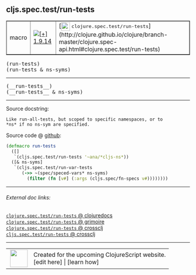 ## cljs.spec.test/run-tests



 <table border="1">
<tr>
<td>macro</td>
<td><a href="https://github.com/cljsinfo/cljs-api-docs/tree/1.9.14"><img valign="middle" alt="[+] 1.9.14" title="Added in 1.9.14" src="https://img.shields.io/badge/+-1.9.14-lightgrey.svg"></a> </td>
<td>
[<img height="24px" valign="middle" src="http://i.imgur.com/1GjPKvB.png"> <samp>clojure.spec.test/run-tests</samp>](http://clojure.github.io/clojure/branch-master/clojure.spec-api.html#clojure.spec.test/run-tests)
</td>
</tr>
</table>

<samp>(run-tests)</samp><br>
<samp>(run-tests & ns-syms)</samp><br>

---

 <samp>
(__run-tests__)<br>
</samp>
 <samp>
(__run-tests__ & ns-syms)<br>
</samp>

---





Source docstring:

```
Like run-all-tests, but scoped to specific namespaces, or to
*ns* if no ns-sym are specified.
```


Source code @ [github]():

```clj
(defmacro run-tests
  ([]
   `(cljs.spec.test/run-tests '~ana/*cljs-ns*))
  ([& ns-syms]
   `(cljs.spec.test/run-var-tests
      (->> ~(spec/speced-vars* ns-syms)
        (filter (fn [v#] (:args (cljs.spec/fn-specs v#))))))))
```

<!--
Repo - tag - source tree - lines:

 <pre>

</pre>

-->

---



###### External doc links:

[`clojure.spec.test/run-tests` @ clojuredocs](http://clojuredocs.org/clojure.spec.test/run-tests)<br>
[`clojure.spec.test/run-tests` @ grimoire](http://conj.io/store/v1/org.clojure/clojure/1.7.0-beta3/clj/clojure.spec.test/run-tests/)<br>
[`clojure.spec.test/run-tests` @ crossclj](http://crossclj.info/fun/clojure.spec.test/run-tests.html)<br>
[`cljs.spec.test/run-tests` @ crossclj](http://crossclj.info/fun/cljs.spec.test/run-tests.html)<br>

---

 <table>
<tr><td>
<img valign="middle" align="right" width="48px" src="http://i.imgur.com/Hi20huC.png">
</td><td>
Created for the upcoming ClojureScript website.<br>
[edit here] | [learn how]
</td></tr></table>

[edit here]:https://github.com/cljsinfo/cljs-api-docs/blob/master/cljsdoc/cljs.spec.test/run-tests.cljsdoc
[learn how]:https://github.com/cljsinfo/cljs-api-docs/wiki/cljsdoc-files

<!--

This information was too distracting to show to readers, but I'll leave it
commented here since it is helpful to:

- pretty-print the data used to generate this document
- and show how to retrieve that data



The API data for this symbol:

```clj
{:ns "cljs.spec.test",
 :name "run-tests",
 :signature ["[]" "[& ns-syms]"],
 :name-encode "run-tests",
 :history [["+" "1.9.14"]],
 :type "macro",
 :clj-equiv {:full-name "clojure.spec.test/run-tests",
             :url "http://clojure.github.io/clojure/branch-master/clojure.spec-api.html#clojure.spec.test/run-tests"},
 :full-name-encode "cljs.spec.test/run-tests",
 :source {:code "(defmacro run-tests\n  ([]\n   `(cljs.spec.test/run-tests '~ana/*cljs-ns*))\n  ([& ns-syms]\n   `(cljs.spec.test/run-var-tests\n      (->> ~(spec/speced-vars* ns-syms)\n        (filter (fn [v#] (:args (cljs.spec/fn-specs v#))))))))",
          :title "Source code",
          :repo "clojurescript",
          :tag "r1.9.14",
          :filename "src/main/cljs/cljs/spec/test.cljc",
          :lines [15 23],
          :url "https://github.com/clojure/clojurescript/blob/r1.9.14/src/main/cljs/cljs/spec/test.cljc#L15-L23"},
 :usage ["(run-tests)" "(run-tests & ns-syms)"],
 :full-name "cljs.spec.test/run-tests",
 :docstring "Like run-all-tests, but scoped to specific namespaces, or to\n*ns* if no ns-sym are specified.",
 :cljsdoc-url "https://github.com/cljsinfo/cljs-api-docs/blob/master/cljsdoc/cljs.spec.test/run-tests.cljsdoc"}

```

Retrieve the API data for this symbol:

```clj
;; from Clojure REPL
(require '[clojure.edn :as edn])
(-> (slurp "https://raw.githubusercontent.com/cljsinfo/cljs-api-docs/catalog/cljs-api.edn")
    (edn/read-string)
    (get-in [:symbols "cljs.spec.test/run-tests"]))
```

-->

